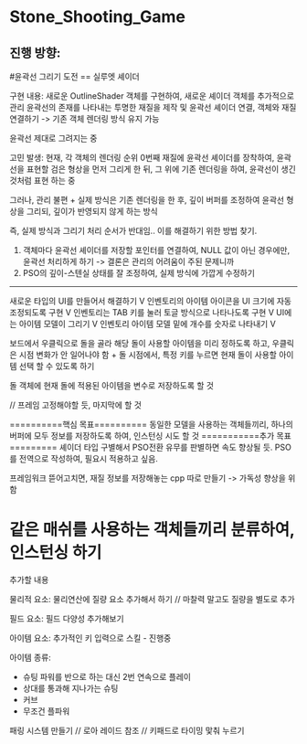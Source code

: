 # Stone_Shooting_Game

진행 방향:
---------------------------------------------
#윤곽선 그리기 도전 == 실루엣 셰이더

구현 내용:
새로운 OutlineShader 객체를 구현하여, 새로운 셰이더 객체를 추가적으로 관리
윤곽선의 존재를 나타내는 투명한 재질을 제작 및 윤곽선 셰이더 연결, 객체와 재질 연결하기 -> 기존 객체 렌더링 방식 유지 가능

윤곽선 제대로 그려지는 중

고민 발생:
현재, 각 객체의 렌더링 순위 0번째 재질에 윤곽선 셰이더를 장착하여, 윤곽선을 표현할 검은 형상을 먼저 그리게 한 뒤,
그 위에 기존 렌더링을 하여, 윤곽선이 생긴것처럼 표현 하는 중 

그러나, 관리 불편 + 실제 방식은 기존 렌더링을 한 후, 깊이 버퍼를 조정하여 윤곽선 형상을 그리되, 깊이가 반영되지 않게 하는 방식

즉, 실제 방식과 그리기 처리 순서가 반대임..
이를 해결하기 위한 방법 찾기. 

1. 객체마다 윤곽선 셰이더를 저장할 포인터를 연결하여, NULL 값이 아닌 경우에만, 윤곽선 처리하게 하기 -> 결론은 관리의 어려움이 주된 문제니까
2. PSO의 깊이-스텐실 상태를 잘 조정하여, 실제 방식에 가깝게 수정하기

---------------------------------------------

새로운 타입의 UI를 만들어서 해결하기 V
인벤토리의 아이템 아이콘을 UI 크기에 자동 조정되도록 구현 V
인벤토리는 TAB 키를 눌러 토글 방식으로 나타나도록 구현 V
UI에는 아이템 모델이 그리기 V
인벤토리 아이템 모델 밑에 개수를 숫자로 나타내기 V

보드에서 우클릭으로 돌을 골라 해당 돌이 사용할 아이템을 미리 정하도록 하고, 우클릭은 시점 변화가 안 일어나야 함
			+
돌 시점에서, 특정 키를 누르면 현재 돌이 사용할 아이템 선택 할 수 있도록 하기

돌 객체에 현재 돌에 적용된 아이템을 변수로 저장하도록 할 것

// 프레임 고정해야할 듯, 마지막에 할 것

==========핵심 목표==========
동일한 모델을 사용하는 객체들끼리, 하나의 버퍼에 모두 정보를 저장하도록 하여, 인스턴싱 시도 할 것
===========추가 목표=========
 셰이더 타입 구별해서 PSO전환 유무를 판별하면 속도 향상될 듯.
PSO를 전역으로 작성하여, 필요시 적용하고 싶음.

프레임워크 뜯어고치면, 재질 정보를 저장해놓는 cpp 따로 만들기 -> 가독성 향상을 위함

같은 매쉬를 사용하는 객체들끼리 분류하여, 인스턴싱 하기
==========================

추가할 내용 

물리적 요소:
물리연산에 질량 요소 추가해서 하기 // 마찰력 말고도 질량을 별도로 추가

필드 요소:
필드 다양성 추가해보기

아이템 요소:
추가적인 키 입력으로 스킬 - 진행중

아이템 종류:
- 슈팅 파워를 반으로 하는 대신 2번 연속으로 플레이
- 상대를 통과해 지나가는 슈팅
- 커브
- 무조건 플파워


패링 시스템 만들기 // 로아 레이드 참조 // 키패드로 타이밍 맟춰 누르기



